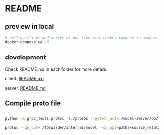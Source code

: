 # README


## preview in local
```sh
# pull up client and server at one time with docker-compose in production mode
docker-compose up -d
```


## development

Check README.md in each folder for more details.

client: [README.md](./frontend/README.md)

server: [README.md](./model-server/README.md)


## Compile proto file

```sh

python -m grpc_tools.protoc -I./protos --python_out=./model-server/pb/ --pyi_out=./model-server/pb/ --grpc_python_out=./model-server/pb/ ./protos/compress.proto ./protos/classify.proto

protoc --go_out=./forwarder/internal/model --go_opt=paths=source_relative --go-grpc_out=./forwarder/internal/model --go-grpc_opt=paths=source_relative ./protos/compress.proto ./protos/classify.proto


```